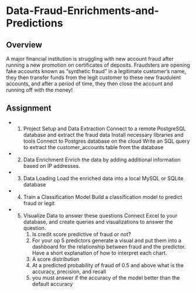 # Data-Fraud-Enrichments-and-Predictions
## Overview
A major financial institution is struggling with new account fraud after running a new promotion on certificates of deposits. Fraudsters are opening fake accounts known as “synthetic fraud” in a legitimate customer’s name, they then transfer funds from the legit customer to these new fraudulent accounts, and after a period of time, they then close the account and running off with the money!

## Assignment
- 1. Project Setup and Data Extraction
     Connect to a remote PostgreSQL database and extract the fraud data
     Install necessary libraries and tools
     Connect to Postgres database on the cloud
     Write an SQL query to extract the customer_accounts table from the database
- 2. Data Enrichment
     Enrich the data by adding additional information based on IP addresses.
- 3. Data Loading
     Load the enriched data into a local MySQL or SQLite database
- 4. Train a Classification Model
     Build a classification model to predict fraud or legit
- 5. Visualize Data to answer these questions
     Connect Excel to your database, and create queries and visualizations to answer the question.
      1. Is credit score predictive of fraud or not?
      2. For your op 5 predictors generate a visual and put them into a dashboard for the relationship between fraud and the predictor. Have a short explanation of how to interpret each chart.
      3. A score distribution
      4. At a predicted probability of fraud of 0.5 and above what is the accuracy, precision, and recall
      5. you must answer if the accuracy of the model better than the default accuracy
